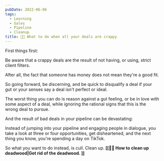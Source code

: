 ```yaml
---
pubDate: 2022-06-06
tags:
  - Learning
  - Sales
  - Pipeline
  - Cleanup
title: 👨‍🎓 What to do when all your deals are crappy
---
```


First things first:

Be aware that a crappy deals are the result of not having, or using, strict client filters.

After all, the fact that someone has money does not mean they're a good fit.

So going forward, be discerning, and be quick to disqualify a deal if your gut or your senses say a deal isn't perfect or ideal.

The worst thing you can do is reason against a gut feeling, or be in love with some aspect of a deal, while ignoring the rational signs that this is the wrong deal to pursue.

And the result of bad deals in your pipeline can be devastating:

Instead of jumping into your pipeline and engaging people in dialogue, you take a look at three or four opportunities, get disheartened, and the next thing you know, you're spending a day on TikTok.

So what you want to do instead, is cull. Clean up. **[[👨‍🎓 How to clean up deadwood|Get rid of the deadwood. ]]**
